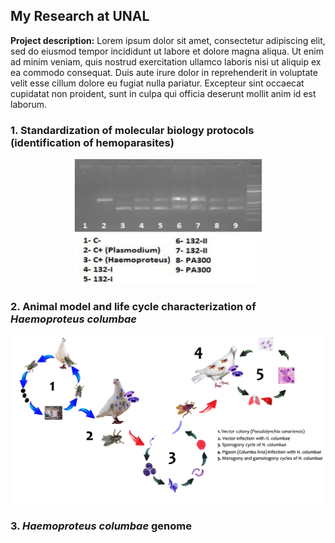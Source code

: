 ## My Research at UNAL

**Project description:** Lorem ipsum dolor sit amet, consectetur adipiscing elit, sed do eiusmod tempor incididunt ut labore et dolore magna aliqua. Ut enim ad minim veniam, quis nostrud exercitation ullamco laboris nisi ut aliquip ex ea commodo consequat. Duis aute irure dolor in reprehenderit in voluptate velit esse cillum dolore eu fugiat nulla pariatur. Excepteur sint occaecat cupidatat non proident, sunt in culpa qui officia deserunt mollit anim id est laborum.

### 1. Standardization of molecular biology protocols (identification of hemoparasites)

<p style="text-align:center;"><img src="images/pcr.png"
     width="300" 
     height="200"></p>


### 2. Animal model and life cycle characterization of *Haemoproteus columbae*

<img src="images/life_cycle.png?raw=true"/>

### 3. *Haemoproteus columbae* genome




